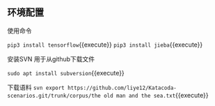 ## 环境配置

使用命令

`pip3 install tensorflow`{{execute}}
`pip3 install jieba`{{execute}}

安装SVN 用于从github下载文件

`sudo apt install subversion`{{execute}}

下载语料
`svn export https://github.com/liye12/Katacoda-scenarios.git/trunk/corpus/the old man and the sea.txt`{{execute}}